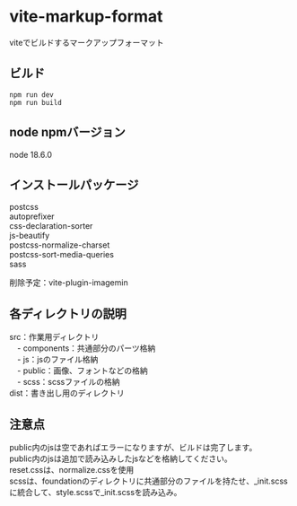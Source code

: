 # vite-markup-format
viteでビルドするマークアップフォーマット

## ビルド  
`npm run dev`  
`npm run build`

## node npmバージョン
node 18.6.0  

## インストールパッケージ  
postcss  
autoprefixer  
css-declaration-sorter  
js-beautify  
postcss-normalize-charset  
postcss-sort-media-queries  
sass  

削除予定：vite-plugin-imagemin

## 各ディレクトリの説明  
src：作業用ディレクトリ  
　- components：共通部分のパーツ格納  
　- js：jsのファイル格納  
　- public：画像、フォントなどの格納  
　- scss：scssファイルの格納  
dist：書き出し用のディレクトリ  


## 注意点  
public内のjsは空であればエラーになりますが、ビルドは完了します。  
public内のjsは追加で読み込みしたjsなどを格納してください。  
reset.cssは、normalize.cssを使用  
scssは、foundationのディレクトリに共通部分のファイルを持たせ、_init.scssに統合して、style.scssで_init.scssを読み込み。